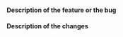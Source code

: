 <!--- Pull requests will be accepted only if:  -->
<!--- - they contain one commit (please squash your commits) --> 
<!--- - they do contains merge commits (pull with rebase) --> 
<!--- - the changes satisfy the DOS and DONTS of the CONTRIBUTING.md file -->

<!------ Provide a general summary of your changes in the Title above -->
#### Description of the feature or the bug
<!--- Describe the problem, ideally from the user viewpoint -->


#### Description of the changes
<!--- Say how you fixed the problem.  Please describe your code changes in detail for reviewer -->
<!--- If there is a design document, link to it here ->


